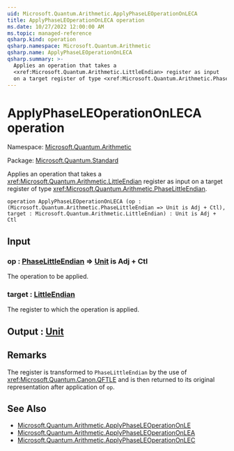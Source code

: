 ```yaml
---
uid: Microsoft.Quantum.Arithmetic.ApplyPhaseLEOperationOnLECA
title: ApplyPhaseLEOperationOnLECA operation
ms.date: 10/27/2022 12:00:00 AM
ms.topic: managed-reference
qsharp.kind: operation
qsharp.namespace: Microsoft.Quantum.Arithmetic
qsharp.name: ApplyPhaseLEOperationOnLECA
qsharp.summary: >-
  Applies an operation that takes a
  <xref:Microsoft.Quantum.Arithmetic.LittleEndian> register as input
  on a target register of type <xref:Microsoft.Quantum.Arithmetic.PhaseLittleEndian>.
---
```


# ApplyPhaseLEOperationOnLECA operation

Namespace: [Microsoft.Quantum.Arithmetic](xref:Microsoft.Quantum.Arithmetic)

Package: [Microsoft.Quantum.Standard](https://nuget.org/packages/Microsoft.Quantum.Standard)


Applies an operation that takes a<xref:Microsoft.Quantum.Arithmetic.LittleEndian> register as inputon a target register of type <xref:Microsoft.Quantum.Arithmetic.PhaseLittleEndian>.

```qsharp
operation ApplyPhaseLEOperationOnLECA (op : (Microsoft.Quantum.Arithmetic.PhaseLittleEndian => Unit is Adj + Ctl), target : Microsoft.Quantum.Arithmetic.LittleEndian) : Unit is Adj + Ctl
```


## Input

### op : [PhaseLittleEndian](xref:Microsoft.Quantum.Arithmetic.PhaseLittleEndian) => [Unit](xref:microsoft.quantum.qsharp.valueliterals#unit-literal)  is Adj + Ctl

The operation to be applied.


### target : [LittleEndian](xref:Microsoft.Quantum.Arithmetic.LittleEndian)

The register to which the operation is applied.



## Output : [Unit](xref:microsoft.quantum.qsharp.valueliterals#unit-literal)



## Remarks

The register is transformed to `PhaseLittleEndian` by the use of<xref:Microsoft.Quantum.Canon.QFTLE> and is then returned toits original representation after application of `op`.

## See Also

- [Microsoft.Quantum.Arithmetic.ApplyPhaseLEOperationOnLE](xref:Microsoft.Quantum.Arithmetic.ApplyPhaseLEOperationOnLE)
- [Microsoft.Quantum.Arithmetic.ApplyPhaseLEOperationOnLEA](xref:Microsoft.Quantum.Arithmetic.ApplyPhaseLEOperationOnLEA)
- [Microsoft.Quantum.Arithmetic.ApplyPhaseLEOperationOnLEC](xref:Microsoft.Quantum.Arithmetic.ApplyPhaseLEOperationOnLEC)